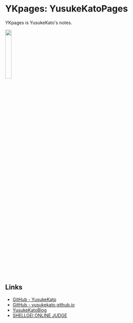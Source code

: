 # YKpages: YusukeKatoPages
YKpages is YusukeKato's notes.

<img src="https://github.com/YusukeKato/YusukeKatoBlog/blob/main/images/BlueTreeIcon.jpg" width="20%">

## Links
- [GitHub - YusukeKato](https://github.com/YusukeKato)
- [GitHub - yusukekato.github.io](https://github.com/YusukeKato/yusukekato.github.io)
- [YusukeKatoBlog](https://yusukekato.jp)
- [SHELLGEI ONLINE JUDGE](https://shellgei-online-judge.com/)
